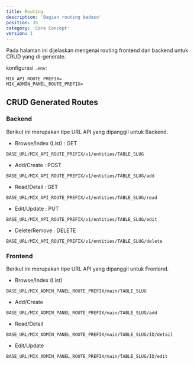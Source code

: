 ```yaml
---
title: Routing
description: 'Bagian routing badaso'
position: 35
category: 'Core Concept'
version: 1
---
```


Pada halaman ini dijelaskan mengenai routing frontend dan backend untuk CRUD yang di-generate.

konfigurasi `.env`:
```[.env]
MIX_API_ROUTE_PREFIX=
MIX_ADMIN_PANEL_ROUTE_PREFIX=
```

## CRUD Generated Routes

### Backend

Berikut ini merupakan tipe URL API yang dipanggil untuk Backend.

* Browse/Index (List) : GET

```
BASE_URL/MIX_API_ROUTE_PREFIX/v1/entities/TABLE_SLUG
```

* Add/Create : POST

```
BASE_URL/MIX_API_ROUTE_PREFIX/v1/entities/TABLE_SLUG/add
```

* Read/Detail : GET

```
BASE_URL/MIX_API_ROUTE_PREFIX/v1/entities/TABLE_SLUG/read
```

* Edit/Update : PUT

```
BASE_URL/MIX_API_ROUTE_PREFIX/v1/entities/TABLE_SLUG/edit
```

* Delete/Remove : DELETE

```
BASE_URL/MIX_API_ROUTE_PREFIX/v1/entities/TABLE_SLUG/delete
```


### Frontend

Berikut ini merupakan tipe URL API yang dipanggil untuk Frontend.

* Browse/Index (List)

```
BASE_URL/MIX_ADMIN_PANEL_ROUTE_PREFIX/main/TABLE_SLUG
```

* Add/Create

```
BASE_URL/MIX_ADMIN_PANEL_ROUTE_PREFIX/main/TABLE_SLUG/add
```

* Read/Detail

```
BASE_URL/MIX_ADMIN_PANEL_ROUTE_PREFIX/main/TABLE_SLUG/ID/detail
```

* Edit/Update

```
BASE_URL/MIX_ADMIN_PANEL_ROUTE_PREFIX/main/TABLE_SLUG/ID/edit
```